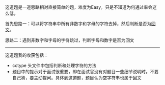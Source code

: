这道题是一道思路相对直接简单的题，难度为Easy，只是不知道为何通过率会这么低。   
   
首先思路一：可以将字符串中所有非数字和字母的字符去掉，然后判断是否为[回文](http://baike.baidu.com/link?url=TOoFPHQ1eC_ZtQVJF7_11ovE2ekVPvf90n9gjpKj3Yp8PDBe7ui3J9uA5L0dmvlhzNhC8BDSr8BUL_mrRF66z_)。   
   
思路二：遇到非数字和字母的字符跳过，判断字母和数字是否为回文   
   
***
这道题我的收获包括：   
* cctype 头文件中包括判断和处理字符的方法
* 题目中的提示对于面试很重要，即在面试官没有对题目一些细节说明时，不要自己猜，要主动提问。具体到这道题，题目认为空字符串也属于回文
